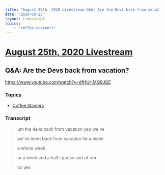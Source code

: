 ```yaml
---
title: "August 25th, 2020 Livestream Q&A: Are the Devs back from vacation?"
date: "2020-08-25"
layout: transcript
topics:
    - "coffee-stainers"
---
```

# [August 25th, 2020 Livestream](../2020-08-25.md)
## Q&A: Are the Devs back from vacation?
https://www.youtube.com/watch?v=dfHUHMQ9JQE

### Topics
* [Coffee Stainers](../topics/coffee-stainers.md)

### Transcript

> um the devs back from vacation yep we've
>
> we've been back from vacation for a week
>
> a whole week
>
> or a week and a half i guess sort of um
>
> so yes
>
